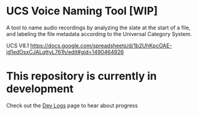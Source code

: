 # UCS Voice Naming Tool [WIP]
A tool to name audio recordings by analyzing the slate at the start of a file, and labeling the file metadata according to the Universal Category System.

UCS V8.1
https://docs.google.com/spreadsheets/d/1b2UhKpcOAE-jd1edOsxCJALqttyL761h/edit#gid=1490464926

# This repository is currently in development
Check out the [Dev Logs](https://github.com/SoundsLikeJonny/UCS-Voice-Naming-Tool/wiki/Production-Logs) page to hear about progress
